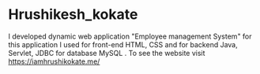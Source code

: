 # Hrushikesh_kokate
I developed dynamic web application "Employee management System" for this application I used  for front-end HTML, CSS and for backend Java, Servlet, JDBC for database MySQL . To see the website visit https://iamhrushikokate.me/
